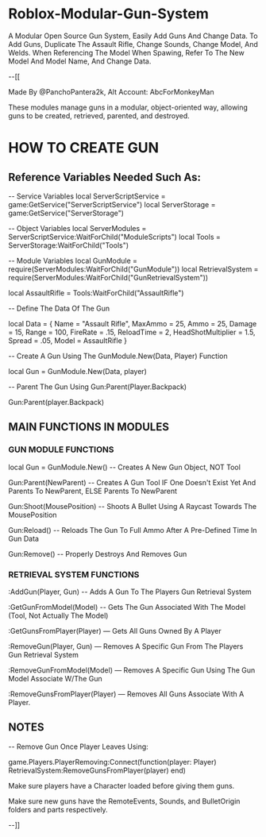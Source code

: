 # Roblox-Modular-Gun-System
A Modular Open Source Gun System, Easily Add Guns And Change Data.  To Add Guns, Duplicate The Assault Rifle, Change Sounds, Change Model, And Welds.  When Referencing The Model When Spawing, Refer To The New Model And Model Name, And Change Data.  

--[[


Made By @PanchoPantera2k, Alt Account: AbcForMonkeyMan

These modules manage guns in a modular,
object-oriented way, allowing guns to be created, 
retrieved, parented, and destroyed.

# HOW TO CREATE GUN


## Reference Variables Needed Such As:


-- Service Variables
local ServerScriptService = game:GetService("ServerScriptService")
local ServerStorage = game:GetService("ServerStorage")

-- Object Variables
local ServerModules = ServerScriptService:WaitForChild("ModuleScripts")
local Tools = ServerStorage:WaitForChild("Tools")

-- Module Variables
local GunModule = require(ServerModules:WaitForChild("GunModule"))
local RetrievalSystem = require(ServerModules:WaitForChild("GunRetrievalSystem"))

local AssaultRifle = Tools:WaitForChild("AssaultRifle")

-- Define The Data Of The Gun

local Data = {
			Name = "Assault Rifle",
			MaxAmmo = 25,
			Ammo = 25,
			Damage = 15,
			Range = 100,
			FireRate = .15,
			ReloadTime = 2,
			HeadShotMultiplier = 1.5,
			Spread = .05,
			Model = AssaultRifle
		}

-- Create A Gun Using The GunModule.New(Data, Player) Function

local Gun = GunModule.New(Data, player)

-- Parent The Gun Using Gun:Parent(Player.Backpack)

Gun:Parent(player.Backpack)


## MAIN FUNCTIONS IN MODULES


### GUN MODULE FUNCTIONS

local Gun = GunModule.New() -- Creates A New Gun Object, NOT Tool

Gun:Parent(NewParent) -- Creates A Gun Tool IF One Doesn't Exist Yet And Parents To NewParent, ELSE Parents To NewParent

Gun:Shoot(MousePosition) -- Shoots A Bullet Using A Raycast Towards The MousePosition

Gun:Reload() -- Reloads The Gun To Full Ammo After A Pre-Defined Time In Gun Data

Gun:Remove() -- Properly Destroys And Removes Gun

### RETRIEVAL SYSTEM FUNCTIONS

:AddGun(Player, Gun) -- Adds A Gun To The Players Gun Retrieval System

:GetGunFromModel(Model) -- Gets The Gun Associated With The Model (Tool, Not Actually The Model)

:GetGunsFromPlayer(Player) — Gets All Guns Owned By A Player

:RemoveGun(Player, Gun) — Removes A Specific Gun From The Players Gun Retrieval System

:RemoveGunFromModel(Model) — Removes A Specific Gun Using The Gun Model Associate W/The Gun

:RemoveGunsFromPlayer(Player) — Removes All Guns Associate With A Player.


## NOTES

-- Remove Gun Once Player Leaves Using:

game.Players.PlayerRemoving:Connect(function(player: Player) 
	RetrievalSystem:RemoveGunsFromPlayer(player)
end)

Make sure players have a Character loaded before giving them guns.

Make sure new guns have the RemoteEvents, Sounds, and BulletOrigin folders and parts respectively. 

--]]
